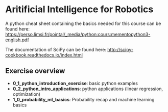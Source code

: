 # Aritificial Intelligence for Robotics

A python cheat sheet containing the basics needed for this course can be found here: https://perso.limsi.fr/pointal/_media/python:cours:mementopython3-english.pdf

The documentation of SciPy can be found here: http://scipy-cookbook.readthedocs.io/index.html

## Exercise overview

* **0\_1\_python\_introduction\_exercise**: basic python examples
* **0\_2\_python\_intro\_applications**: python applications (linear regression, optimization)
* **1\_0\_probability\_ml\_basics**: Probability recap and machine learning basics
